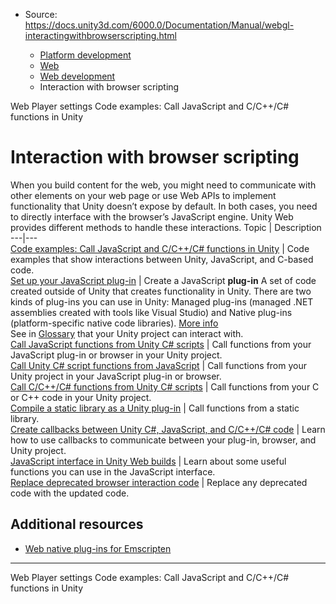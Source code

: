 * Source: https://docs.unity3d.com/6000.0/Documentation/Manual/webgl-interactingwithbrowserscripting.html

  * [Platform development ](https://docs.unity3d.com/6000.0/Documentation/Manual/PlatformSpecific.html)
  * [Web](https://docs.unity3d.com/6000.0/Documentation/Manual/webgl.html)
  * [Web development](https://docs.unity3d.com/6000.0/Documentation/Manual/webgl-develop.html)
  * Interaction with browser scripting


[](https://docs.unity3d.com/6000.0/Documentation/Manual/class-PlayerSettingsWebGL.html)
Web Player settings
[](https://docs.unity3d.com/6000.0/Documentation/Manual/web-interacting-code-example.html)
Code examples: Call JavaScript and C/C++/C# functions in Unity
# Interaction with browser scripting
When you build content for the web, you might need to communicate with other elements on your web page or use Web APIs to implement functionality that Unity doesn’t expose by default. 
In both cases, you need to directly interface with the browser’s JavaScript engine. Unity Web provides different methods to handle these interactions.
Topic | Description  
---|---  
[Code examples: Call JavaScript and C/C++/C# functions in Unity](https://docs.unity3d.com/6000.0/Documentation/Manual/web-interacting-code-example.html) | Code examples that show interactions between Unity, JavaScript, and C-based code.  
[Set up your JavaScript plug-in](https://docs.unity3d.com/6000.0/Documentation/Manual/web-interacting-browser-js.html) | Create a JavaScript **plug-in** A set of code created outside of Unity that creates functionality in Unity. There are two kinds of plug-ins you can use in Unity: Managed plug-ins (managed .NET assemblies created with tools like Visual Studio) and Native plug-ins (platform-specific native code libraries). [More info](https://docs.unity3d.com/6000.0/Documentation/Manual/plug-ins.html)  
See in [Glossary](https://docs.unity3d.com/6000.0/Documentation/Manual/Glossary.html#Plug-in) that your Unity project can interact with.  
[Call JavaScript functions from Unity C# scripts](https://docs.unity3d.com/6000.0/Documentation/Manual/web-interacting-browser-js-to-unity.html) | Call functions from your JavaScript plug-in or browser in your Unity project.  
[Call Unity C# script functions from JavaScript](https://docs.unity3d.com/6000.0/Documentation/Manual/web-interacting-browser-unity-to-js.html) | Call functions from your Unity project in your JavaScript plug-in or browser.  
[Call C/C++/C# functions from Unity C# scripts](https://docs.unity3d.com/6000.0/Documentation/Manual/web-interacting-browsers-c-to-unity.html) | Call functions from your C or C++ code in your Unity project.  
[Compile a static library as a Unity plug-in](https://docs.unity3d.com/6000.0/Documentation/Manual/web-interacting-browsers-library.html) | Call functions from a static library.  
[Create callbacks between Unity C#, JavaScript, and C/C++/C# code](https://docs.unity3d.com/6000.0/Documentation/Manual/web-interacting-browser-example.html) | Learn how to use callbacks to communicate between your plug-in, browser, and Unity project.  
[JavaScript interface in Unity Web builds](https://docs.unity3d.com/6000.0/Documentation/Manual/web-js-interface.html) | Learn about some useful functions you can use in the JavaScript interface.  
[Replace deprecated browser interaction code](https://docs.unity3d.com/6000.0/Documentation/Manual/web-interacting-browser-deprecated.html) | Replace any deprecated code with the updated code.  
## Additional resources
  * [Web native plug-ins for Emscripten](https://docs.unity3d.com/6000.0/Documentation/Manual/webgl-native-plugins-with-emscripten.html)


* * *
[](https://docs.unity3d.com/6000.0/Documentation/Manual/class-PlayerSettingsWebGL.html)
Web Player settings
[](https://docs.unity3d.com/6000.0/Documentation/Manual/web-interacting-code-example.html)
Code examples: Call JavaScript and C/C++/C# functions in Unity
